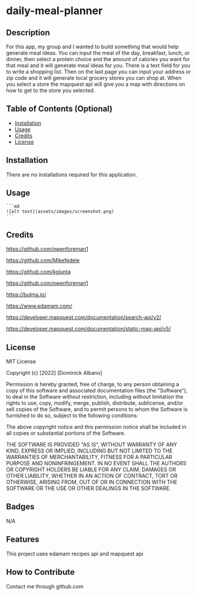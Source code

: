 # daily-meal-planner

## Description

For this app, my group and I wanted to build something that would help generate meal ideas.  You can input the meal of the day, breakfast, lunch, or dinner, then select a protein choice and the amount of calories you want for that meal and it will generate meal ideas for you.  There is a text field for you to write a shopping list.  Then on the last page you can input your address or zip code and it will generate local grocery stores you can shop at.  When you select a store the mapquest api will give you a map with directions on how to get to the store you selected.


## Table of Contents (Optional)


- [Installation](#installation)
- [Usage](#usage)
- [Credits](#credits)
- [License](#license)

## Installation

There are no installations required for this application.

## Usage





    ```md
    ![alt text](assets/images/screenshot.png)
    ```

## Credits

https://github.com/owenforeman1

https://github.com/Mikefedele

https://github.com/kgiunta

https://github.com/owenforeman1

https://bulma.io/

https://www.edamam.com/

https://developer.mapquest.com/documentation/search-api/v2/

https://developer.mapquest.com/documentation/static-map-api/v5/
## License

MIT License

Copyright (c) [2022] [Dominick Albano]

Permission is hereby granted, free of charge, to any person obtaining a copy of this software and associated documentation files (the "Software"), to deal in the Software without restriction, including without limitation the rights to use, copy, modify, merge, publish, distribute, sublicense, and/or sell copies of the Software, and to permit persons to whom the Software is furnished to do so, subject to the following conditions:

The above copyright notice and this permission notice shall be included in all copies or substantial portions of the Software.

THE SOFTWARE IS PROVIDED "AS IS", WITHOUT WARRANTY OF ANY KIND, EXPRESS OR IMPLIED, INCLUDING BUT NOT LIMITED TO THE WARRANTIES OF MERCHANTABILITY, FITNESS FOR A PARTICULAR PURPOSE AND NONINFRINGEMENT. IN NO EVENT SHALL THE AUTHORS OR COPYRIGHT HOLDERS BE LIABLE FOR ANY CLAIM, DAMAGES OR OTHER LIABILITY, WHETHER IN AN ACTION OF CONTRACT, TORT OR OTHERWISE, ARISING FROM, OUT OF OR IN CONNECTION WITH THE SOFTWARE OR THE USE OR OTHER DEALINGS IN THE SOFTWARE.
## Badges

N/A

## Features

This project uses edamam recipes api and mapquest api

## How to Contribute

Contact me through github.com
